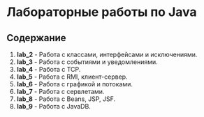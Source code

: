 # Лабораторные работы по Java

## Содержание

1. **lab_2** - Работа с классами, интерфейсами и исключениями.
2. **lab_3** - Работа с событиями и уведомлениями.
3. **lab_4** - Работа с TCP.
4. **lab_5** - Работа с RMI, клиент-сервер.
5. **lab_6** - Работа с графикой и потоками.
6. **lab_7** - Работа с сервлетами.
7. **lab_8** - Работа с Beans, JSP, JSF.
8. **lab_9** - Работа с JavaDB.
